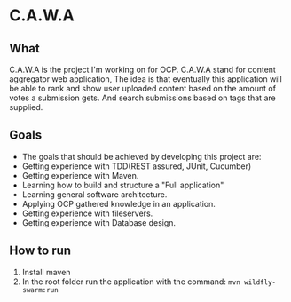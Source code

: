 # C.A.W.A

## What
C.A.W.A is the project I'm working on for OCP.
C.A.W.A stand for content aggregator web application, The idea is that eventually this application will be able to rank and show user uploaded content based on the amount of votes a submission gets.
And search submissions based on tags that are supplied.

## Goals
* The goals that should be achieved by developing this project are:
* Getting experience with TDD(REST assured, JUnit, Cucumber)
* Getting experience with Maven.
* Learning how to build and structure a "Full application"
* Learning general software architecture.
* Applying OCP gathered knowledge in an application.
* Getting experience with fileservers.
* Getting experience with Database design.

## How to run
1) Install maven
2) In the root folder run the application with the command: `mvn wildfly-swarm:run`
